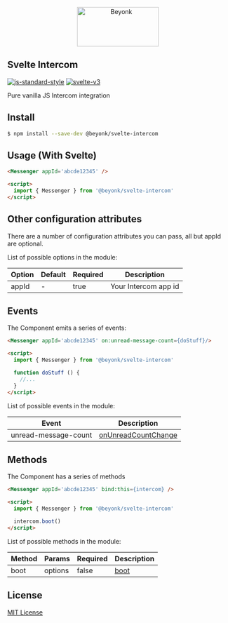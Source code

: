 <p align="center">
  <img width="186" height="90" src="https://user-images.githubusercontent.com/218949/44782765-377e7c80-ab80-11e8-9dd8-fce0e37c235b.png" alt="Beyonk" />
</p>

## Svelte Intercom

[![js-standard-style](https://img.shields.io/badge/code%20style-standard-brightgreen.svg)](http://standardjs.com) [![svelte-v3](https://img.shields.io/badge/svelte-v3-blueviolet.svg)](https://svelte.dev)

Pure vanilla JS Intercom integration

## Install

```bash
$ npm install --save-dev @beyonk/svelte-intercom
```

## Usage (With Svelte)

```html
<Messenger appId='abcde12345' />

<script>
  import { Messenger } from '@beyonk/svelte-intercom'
</script>
```

## Other configuration attributes

There are a number of configuration attributes you can pass, all but appId are optional.

List of possible options in the module:

| Option            | Default      | Required | Description                                                                                                                           |
|-------------------|--------------|----------|---------------------------------------------------------------------------------------------------------------------------------------|
| appId             | -            | true     | Your Intercom app id                                                                                                                  |

## Events

The Component emits a series of events:

```html
<Messenger appId='abcde12345' on:unread-message-count={doStuff}/>

<script>
  import { Messenger } from '@beyonk/svelte-intercom'

  function doStuff () {
    //...
  }
</script>
```

List of possible events in the module:

| Event                | Description                                                                                                                             |
|----------------------|-----------------------------------------------------------------------------------------------------------------------------------------|
| unread-message-count | [onUnreadCountChange](https://developers.intercom.com/installing-intercom/docs/intercom-javascript#section-intercomonunreadcountchange) |

## Methods

The Component has a series of methods


```html
<Messenger appId='abcde12345' bind:this={intercom} />

<script>
  import { Messenger } from '@beyonk/svelte-intercom'

  intercom.boot()
</script>
```

List of possible methods in the module:


| Method            | Params             | Required | Description                                                                                                                           |
|-------------------|--------------------|----------|---------------------------------------------------------------------------------------------------------------------------------------|
| boot              | options            | false    | [boot](https://developers.intercom.com/installing-intercom/docs/intercom-javascript#section-intercomboot-intercomsettings)            |                                                                                                                 |

## License

[MIT License](./LICENSE)

